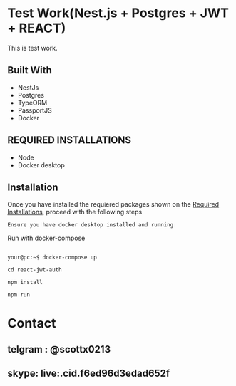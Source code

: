 # Test Work(Nest.js + Postgres + JWT + REACT)
This is test work.
## Built With

- NestJs
- Postgres
- TypeORM
- PassportJS
- Docker

<!-- REQUIRED INSTALLATION -->

## REQUIRED INSTALLATIONS

- Node
- Docker desktop

<!-- INSTALLATION -->

## Installation

Once you have installed the requiered packages shown on the [Required Installations](#required-installations), proceed with the following steps

`Ensure you have docker desktop installed and running`

Run with docker-compose

```Shell

your@pc:~$ docker-compose up

cd react-jwt-auth

npm install

npm run
```


# Contact
## telgram : @scottx0213
## skype: live:.cid.f6ed96d3edad652f
